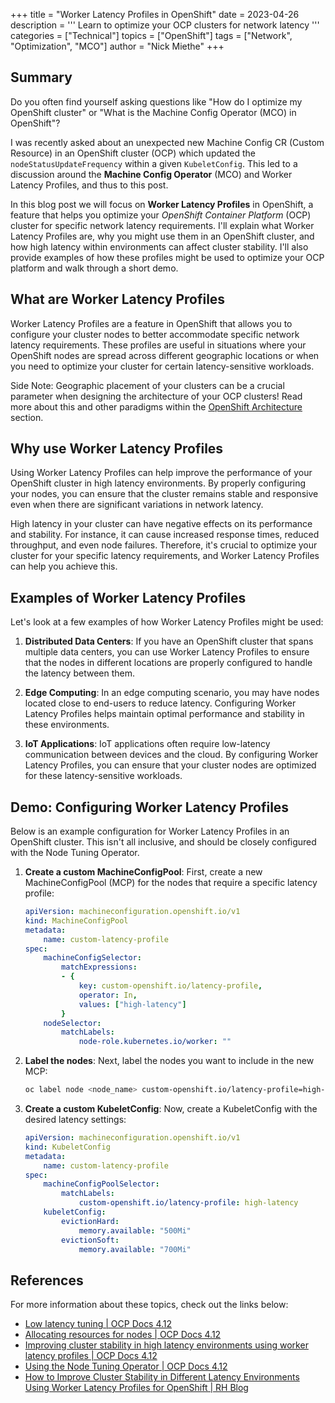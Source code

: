 +++
title = "Worker Latency Profiles in OpenShift"
date = 2023-04-26
description = '''
Learn to optimize your OCP clusters for network latency
'''
categories = ["Technical"]
topics = ["OpenShift"]
tags = ["Network", "Optimization", "MCO"]
author = "Nick Miethe"
+++

## Summary

Do you often find yourself asking questions like "How do I optimize my OpenShift cluster" or "What is the Machine Config Operator (MCO) in OpenShift"?

I was recently asked about an unexpected new Machine Config CR (Custom Resource) in an OpenShift cluster (OCP) which updated the `nodeStatusUpdateFrequency` within a given `KubeletConfig`. This led to a discussion around the **Machine Config Operator** (MCO) and Worker Latency Profiles, and thus to this post.

In this blog post we will focus on **Worker Latency Profiles** in OpenShift, a feature that helps you optimize your *OpenShift Container Platform* (OCP) cluster for specific network latency requirements. I'll explain what Worker Latency Profiles are, why you might use them in an OpenShift cluster, and how high latency within environments can affect cluster stability. I'll also provide examples of how these profiles might be used to optimize your OCP platform and walk through a short demo.

## What are Worker Latency Profiles

Worker Latency Profiles are a feature in OpenShift that allows you to configure your cluster nodes to better accommodate specific network latency requirements. These profiles are useful in situations where your OpenShift nodes are spread across different geographic locations or when you need to optimize your cluster for certain latency-sensitive workloads.

Side Note: Geographic placement of your clusters can be a crucial parameter when designing the architecture of your OCP clusters! Read more about this and other paradigms within the [OpenShift Architecture](/posts/openshift/architecture/) section.

## Why use Worker Latency Profiles

Using Worker Latency Profiles can help improve the performance of your OpenShift cluster in high latency environments. By properly configuring your nodes, you can ensure that the cluster remains stable and responsive even when there are significant variations in network latency.

High latency in your cluster can have negative effects on its performance and stability. For instance, it can cause increased response times, reduced throughput, and even node failures. Therefore, it's crucial to optimize your cluster for your specific latency requirements, and Worker Latency Profiles can help you achieve this.

## Examples of Worker Latency Profiles

Let's look at a few examples of how Worker Latency Profiles might be used:

1. **Distributed Data Centers**: If you have an OpenShift cluster that spans multiple data centers, you can use Worker Latency Profiles to ensure that the nodes in different locations are properly configured to handle the latency between them.

2. **Edge Computing**: In an edge computing scenario, you may have nodes located close to end-users to reduce latency. Configuring Worker Latency Profiles helps maintain optimal performance and stability in these environments.

3. **IoT Applications**: IoT applications often require low-latency communication between devices and the cloud. By configuring Worker Latency Profiles, you can ensure that your cluster nodes are optimized for these latency-sensitive workloads.

## Demo: Configuring Worker Latency Profiles

Below is an example configuration for Worker Latency Profiles in an OpenShift cluster. This isn't all inclusive, and should be closely configured with the Node Tuning Operator.

1. **Create a custom MachineConfigPool**: First, create a new MachineConfigPool (MCP) for the nodes that require a specific latency profile:

    ``` yaml
    apiVersion: machineconfiguration.openshift.io/v1
    kind: MachineConfigPool
    metadata:
        name: custom-latency-profile
    spec:
        machineConfigSelector:
            matchExpressions:
            - {
                key: custom-openshift.io/latency-profile,
                operator: In,
                values: ["high-latency"]
            }
        nodeSelector:
            matchLabels:
                node-role.kubernetes.io/worker: ""
    ```

2. **Label the nodes**: Next, label the nodes you want to include in the new MCP:

    ``` bash
    oc label node <node_name> custom-openshift.io/latency-profile=high-latency
    ```

3. **Create a custom KubeletConfig**: Now, create a KubeletConfig with the desired latency settings:

    ``` yaml
    apiVersion: machineconfiguration.openshift.io/v1
    kind: KubeletConfig
    metadata:
        name: custom-latency-profile
    spec:
        machineConfigPoolSelector:
            matchLabels:
                custom-openshift.io/latency-profile: high-latency
        kubeletConfig:
            evictionHard:
                memory.available: "500Mi"
            evictionSoft:
                memory.available: "700Mi"
    ```

## References

For more information about these topics, check out the links below:

* [Low latency tuning | OCP Docs 4.12](https://docs.openshift.com/container-platform/4.12/scalability_and_performance/cnf-low-latency-tuning.html)
* [Allocating resources for nodes | OCP Docs 4.12](https://docs.openshift.com/container-platform/4.12/nodes/nodes/nodes-nodes-resources-configuring.html)
* [Improving cluster stability in high latency environments using worker latency profiles | OCP Docs 4.12](https://docs.openshift.com/container-platform/4.12/nodes/clusters/nodes-cluster-worker-latency-profiles.html)
* [Using the Node Tuning Operator | OCP Docs 4.12](https://docs.openshift.com/container-platform/4.12/nodes/nodes/nodes-node-tuning-operator.html)
* [How to Improve Cluster Stability in Different Latency Environments Using Worker Latency Profiles for OpenShift | RH Blog](https://cloud.redhat.com/blog/how-to-improve-cluster-stability-in-different-latency-environments-using-worker-latency-profiles-for-openshift)

